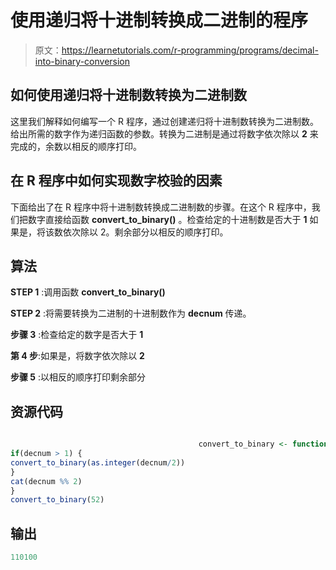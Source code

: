 # 使用递归将十进制转换成二进制的程序

> 原文：<https://learnetutorials.com/r-programming/programs/decimal-into-binary-conversion>

## 如何使用递归将十进制数转换为二进制数

这里我们解释如何编写一个 R 程序，通过创建递归将十进制数转换为二进制数。给出所需的数字作为递归函数的参数。转换为二进制是通过将数字依次除以 **2** 来完成的，余数以相反的顺序打印。

## 在 R 程序中如何实现数字校验的因素

下面给出了在 R 程序中将十进制数转换成二进制数的步骤。在这个 R 程序中，我们把数字直接给函数 **convert_to_binary()** 。检查给定的十进制数是否大于 **1** 如果是，将该数依次除以 2。剩余部分以相反的顺序打印。

## 算法

**STEP 1** :调用函数 **convert_to_binary()**

**STEP 2** :将需要转换为二进制的十进制数作为 **decnum** 传递。

**步骤 3** :检查给定的数字是否大于 **1**

**第 4 步**:如果是，将数字依次除以 **2**

**步骤 5** :以相反的顺序打印剩余部分

## 资源代码

```r

                                          convert_to_binary <- function(decnum) {
if(decnum > 1) {
convert_to_binary(as.integer(decnum/2))
}
cat(decnum %% 2)
}
convert_to_binary(52)

```

## 输出

```r
110100
```